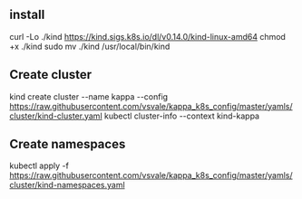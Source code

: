 ## install

curl -Lo ./kind <https://kind.sigs.k8s.io/dl/v0.14.0/kind-linux-amd64>
chmod +x ./kind
sudo mv ./kind /usr/local/bin/kind

## Create cluster

kind create cluster --name kappa --config <https://raw.githubusercontent.com/vsvale/kappa_k8s_config/master/yamls/cluster/kind-cluster.yaml>
kubectl cluster-info --context kind-kappa

## Create namespaces

kubectl apply -f <https://raw.githubusercontent.com/vsvale/kappa_k8s_config/master/yamls/cluster/kind-namespaces.yaml>
